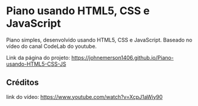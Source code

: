# Piano usando HTML5, CSS e JavaScript
Piano simples, desenvolvido usando HTML5, CSS e JavaScript. Baseado no vídeo do canal CodeLab do youtube.

Link da página do projeto: https://johnemerson1406.github.io/Piano-usando-HTML5-CSS-JS

## Créditos
link do vídeo: https://www.youtube.com/watch?v=XcpJ1aWiy90
